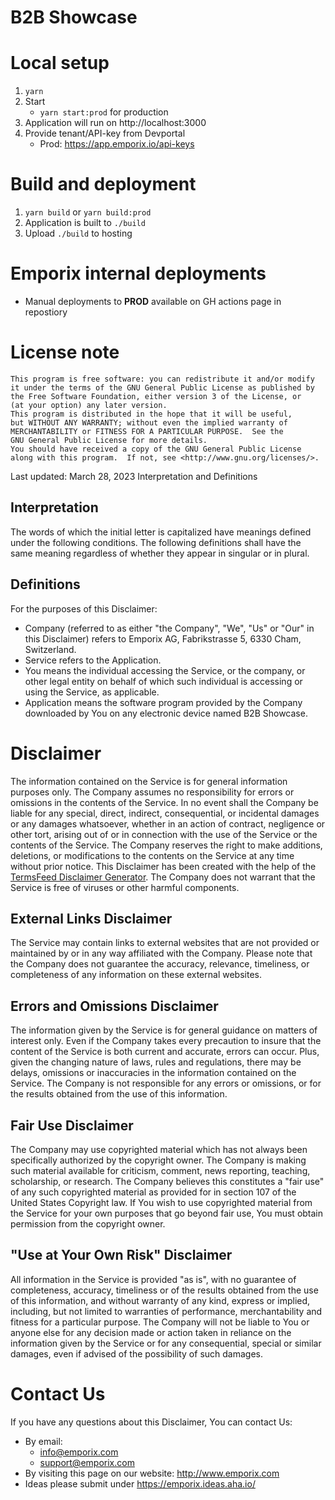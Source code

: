 # B2B Showcase

# Local setup

1. `yarn`
2. Start
    * `yarn start:prod` for production
3. Application will run on http://localhost:3000
4. Provide tenant/API-key from Devportal
    * Prod: https://app.emporix.io/api-keys


# Build and deployment

1. `yarn build` or `yarn build:prod`
2. Application is built to `./build`
3. Upload `./build` to hosting

# Emporix internal deployments

* Manual deployments to **PROD** available on GH actions page in repostiory  

# License note
    This program is free software: you can redistribute it and/or modify
    it under the terms of the GNU General Public License as published by
    the Free Software Foundation, either version 3 of the License, or
    (at your option) any later version.
    This program is distributed in the hope that it will be useful,
    but WITHOUT ANY WARRANTY; without even the implied warranty of
    MERCHANTABILITY or FITNESS FOR A PARTICULAR PURPOSE.  See the
    GNU General Public License for more details.
    You should have received a copy of the GNU General Public License
    along with this program.  If not, see <http://www.gnu.org/licenses/>.

Last updated: March 28, 2023
Interpretation and Definitions  

## Interpretation  

The words of which the initial letter is capitalized have meanings defined
under the following conditions. The following definitions shall have the same
meaning regardless of whether they appear in singular or in plural.

## Definitions  

For the purposes of this Disclaimer:
  * Company (referred to as either "the Company", "We", "Us" or "Our" in this
    Disclaimer) refers to Emporix AG, Fabrikstrasse 5, 6330 Cham, Switzerland.
  * Service refers to the Application.
  * You means the individual accessing the Service, or the company, or other
    legal entity on behalf of which such individual is accessing or using the
    Service, as applicable.
  * Application means the software program provided by the Company downloaded
    by You on any electronic device named B2B Showcase.
# Disclaimer  

The information contained on the Service is for general information purposes
only.
The Company assumes no responsibility for errors or omissions in the contents
of the Service.
In no event shall the Company be liable for any special, direct, indirect,
consequential, or incidental damages or any damages whatsoever, whether in an
action of contract, negligence or other tort, arising out of or in connection
with the use of the Service or the contents of the Service. The Company
reserves the right to make additions, deletions, or modifications to the
contents on the Service at any time without prior notice. This Disclaimer has
been created with the help of the [TermsFeed Disclaimer
Generator](https://www.termsfeed.com/disclaimer-generator/).
The Company does not warrant that the Service is free of viruses or other
harmful components.

## External Links Disclaimer  

The Service may contain links to external websites that are not provided or
maintained by or in any way affiliated with the Company.
Please note that the Company does not guarantee the accuracy, relevance,
timeliness, or completeness of any information on these external websites.
## Errors and Omissions Disclaimer  

The information given by the Service is for general guidance on matters of
interest only. Even if the Company takes every precaution to insure that the
content of the Service is both current and accurate, errors can occur. Plus,
given the changing nature of laws, rules and regulations, there may be delays,
omissions or inaccuracies in the information contained on the Service.
The Company is not responsible for any errors or omissions, or for the results
obtained from the use of this information.
## Fair Use Disclaimer  

The Company may use copyrighted material which has not always been
specifically authorized by the copyright owner. The Company is making such
material available for criticism, comment, news reporting, teaching,
scholarship, or research.
The Company believes this constitutes a "fair use" of any such copyrighted
material as provided for in section 107 of the United States Copyright law.
If You wish to use copyrighted material from the Service for your own purposes
that go beyond fair use, You must obtain permission from the copyright owner.
## "Use at Your Own Risk" Disclaimer  

All information in the Service is provided "as is", with no guarantee of
completeness, accuracy, timeliness or of the results obtained from the use of
this information, and without warranty of any kind, express or implied,
including, but not limited to warranties of performance, merchantability and
fitness for a particular purpose.
The Company will not be liable to You or anyone else for any decision made or
action taken in reliance on the information given by the Service or for any
consequential, special or similar damages, even if advised of the possibility
of such damages.
# Contact Us  

If you have any questions about this Disclaimer, You can contact Us:
  * By email: 
    * info@emporix.com
    * support@emporix.com
  * By visiting this page on our website: <http://www.emporix.com>
  * Ideas please submit under https://emporix.ideas.aha.io/ 
